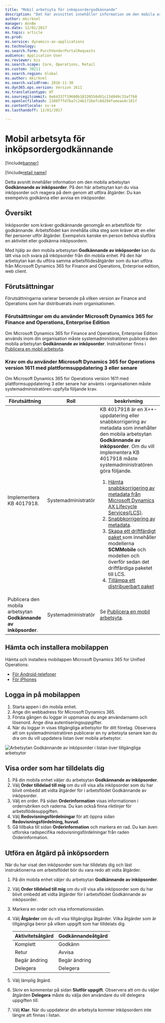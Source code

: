 ```yaml
---
title: "Mobil arbetsyta för inköpsordergodkännande"
description: "Det här avsnittet innehåller information om den mobila arbetsytan Godkännande av inköpsorder där du kan visa inköpsorder och reagera på dem genom att utföra åtgärder. Du kan exempelvis godkänna eller avvisa en inköpsorder."
author: mkirknel
manager: AnnBe
ms.date: 12/01/2017
ms.topic: article
ms.prod: 
ms.service: dynamics-ax-applications
ms.technology: 
ms.search.form: PurchVendorPortalRequests
audience: Application User
ms.reviewer: bis
ms.search.scope: Core, Operations, Retail
ms.custom: 30211
ms.search.region: Global
ms.author: mkirknel
ms.search.validFrom: 2016-11-30
ms.dyn365.ops.version: Version 1611
ms.translationtype: HT
ms.sourcegitcommit: 6e64337f19600b18320550d91c134949c33af7b0
ms.openlocfilehash: 2108f7fd7ba7c24b172befc8d294faeeae4c101f
ms.contentlocale: sv-se
ms.lasthandoff: 12/01/2017

---
```


# <a name="purchase-order-approval-mobile-workspace"></a>Mobil arbetsyta för inköpsordergodkännande

[!include[banner](../includes/banner.md)]

[!include[retail name](../includes/retail-name.md)]

Detta avsnitt innehåller information om den mobila arbetsytan **Godkännande av inköpsorder**. På den här arbetsytan kan du visa inköpsorder och reagera på dem genom att utföra åtgärder. Du kan exempelvis godkänna eller avvisa en inköpsorder.
 
## <a name="overview"></a>Översikt 
Inköpsorder som kräver godkännande genomgår en arbetsflöde för godkännande. Arbetsflödet kan innehålla olika steg som kräver att en eller fler personer utför åtgärder. Exempelvis kanske en person behöva slutföra en aktivitet eller godkänna inköpsordern. 

Med hjälp av den mobila arbetsytan **Godkännande av inköpsorder** kan du lätt visa och svara på inköpsorder från din mobila enhet. På den här arbetsytan kan du utföra samma arbetsflödesåtgärder som du kan utföra från Microsoft Dynamics 365 for Finance and Operations, Enterprise edition, web client.

## <a name="prerequisites"></a>Förutsättningar
Förutsättningarna varierar beroende på vilken version av Finance and Operations som har distribuerats inom organisationen.

### <a name="prerequisites-if-you-use-microsoft-dynamics-365-for-finance-and-operations-enterprise-edition"></a>Förutsättningar om du använder Microsoft Dynamics 365 for Finance and Operations, Enterprise Edition 
Om Microsoft Dynamics 365 for Finance and Operations, Enterprise Edition används inom din organisation måste systemadministratören publicera den mobila arbetsytan **Godkännande av inköpsorder**. Instruktioner finns i [Publicera en mobil arbetsyta](../../dev-itpro/mobile-apps/publish-mobile-workspace.md).

### <a name="prerequisites-if-you-use-microsoft-dynamics-365-for-operations-version-1611-with-platform-update-3-or-later"></a>Krav om du använder Microsoft Dynamics 365 for Operations version 1611 med plattformsuppdatering 3 eller senare
Om Microsoft Dynamics 365 for Operations version 1611 med plattformsuppdatering 3 eller senare har använts i organisationen måste systemadministratören uppfylla följande krav. 

<table>
<thead>
<tr class="header">
<th>Förutsättning</th>
<th>Roll</th>
<th>beskrivning</th>
</tr>
</thead>
<tbody>
<tr class="odd">
<td>Implementera KB 4017918.</td>
<td>Systemadministratör</td>
<td>KB 4017918 är en X++-uppdatering eller snabbkorrigering av metadata som innehåller den mobila arbetsytan <strong>Godkännande av inköpsorder</strong>. Om du vill implementera KB 4017918 måste systemadministratören göra följande.
<ol>
<li><a href="../../dev-itpro/migration-upgrade/download-hotfix-lcs.md">Hämta snabbkorrigering av metadata från Microsoft Dynamics AX Lifecycle Services(LCS)</a>.</li>
<li><a href="../../dev-itpro/migration-upgrade/install-metadata-hotfix-package.md">Snabbkorrigering av metadata</a>.</li>
<li><a href="../../dev-itpro/deployment/create-apply-deployable-package.md">Skapa ett driftfärdigt paket </a> som innehåller modellerna <strong>SCMMobile</strong> och modellen och överför sedan det driftfärdiga paketet till LCS. </li>
<li><a href="../../dev-itpro/deployment/apply-deployable-package-system.md">Tillämpa ett distribuerbart paket</a></li>
</ol></td>
</tr>
<tr class="even">
<td>Publicera den mobila arbetsytan <strong>Godkännande av inköpsorder</strong>.</td>
<td>Systemadministratör</td>
<td>Se <a href="../../dev-itpro/mobile-apps/publish-mobile-workspace.md">Publicera en mobil arbetsyta</a>.</td>
</tr>
</tbody>
</table>

## <a name="download-and-install-the-mobile-app"></a>Hämta och installera mobilappen
Hämta och installera mobilappen Microsoft Dynamics 365 for Unified Operations:

- [För Android-telefoner](https://go.microsoft.com/fwlink/?linkid=850662)
- [För iPhones](https://go.microsoft.com/fwlink/?linkid=850663)


## <a name="sign-in-to-the-mobile-app"></a>Logga in på mobilappen

1. Starta appen i din mobila enhet.
2. Ange din webbadress för Microsoft Dynamics 365.
3. Första gången du loggar in uppmanas du ange användarnamn och lösenord. Ange dina autentiseringsuppgifter.
4. När du loggar in visas tillgängliga arbetsytor för ditt företag. Observera att om systemadministratören publicerar en ny arbetsyta senare kan du dra om du vill uppdatera listan över mobila arbetsytor.

![Arbetsytan Godkännande av inköpsorder i listan över tillgängliga arbetsytor](./media/po-workspaces.png)

## <a name="view-orders-that-are-assigned-to-you"></a>Visa order som har tilldelats dig
1. På din mobila enhet väljer du arbetsytan **Godkännande av inköpsorder**.
2. Välj **Order tilldelad till mig** om du vill visa alla inköpsorder som du har blivit ombedd att vidta åtgärder för i arbetsflödet Godkännande av inköpsorder.
3. Välj en order. På sidan **Orderinformation** visas informationen i orderrubriken och raderna. Du kan också finna riktlinjer för arbetsflödesuppgiften.
4. Välj **Redovisningsfördelningar** för att öppna sidan **Redovisningsfördelning, huvud**.
5. Gå tillbaka till sidan **Orderinformation** och markera en rad. Du kan även utforska radspecifika redovisningsfördelningar från raden Orderinformation.

## <a name="complete-an-action-on-the-purchase-order"></a>Utföra en åtgärd på inköpsordern
När du har visat den inköpsorder som har tilldelats dig och läst instruktionerna om arbetsflödet bör du vara redo att vidta åtgärder.

1. På din mobila enhet väljer du arbetsytan **Godkännande av inköpsorder**.
2. Välj **Order tilldelad till mig** om du vill visa alla inköpsorder som du har blivit ombedd att vidta åtgärder för i arbetsflödet Godkännande av inköpsorder.
3. Markera en order och visa informationssidan.
4. Välj **Åtgärder** om du vill visa tillgängliga åtgärder. Vilka åtgärder som är tillgängliga beror på vilken uppgift som har tilldelats dig.

    | Aktivitetsåtgärd    | Godkännandeåtgärd  |
    |----------------|------------------|
    | Komplett       | Godkänn          |
    | Retur         | Avvisa           |
    | Begär ändring | Begär ändring   |
    | Delegera       | Delegera         |

5. Välj lämplig åtgärd.
6. Skriv en kommentar på sidan **Slutför uppgift**. Observera att om du väljer åtgärden **Delegera** måste du välja den användare du vill delegera uppgiften till.
7. Välj **Klar**. När du uppdaterar din arbetsyta kommer inköpsordern inte längre att finnas i listan. 

